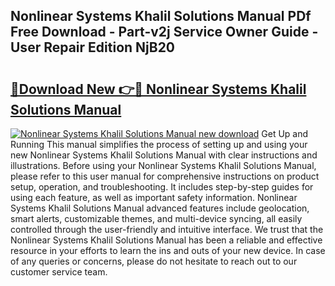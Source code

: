 ## Nonlinear Systems Khalil Solutions Manual PDf Free Download - Part-v2j Service Owner Guide - User Repair Edition NjB20

# <h2><a href="http://bc49895.oget.top/?id=Nonlinear+Systems+Khalil+Solutions+Manual">🔗Download New 👉🔴 Nonlinear Systems Khalil Solutions Manual</a></h2>

[![Nonlinear Systems Khalil Solutions Manual new download](https://i.imgur.com/5g1atiW.png)](http://bc49895.oget.top/?id=Nonlinear+Systems+Khalil+Solutions+Manual)
Get Up and Running This manual simplifies the process of setting up and using your new Nonlinear Systems Khalil Solutions Manual with clear instructions and illustrations. Before using your Nonlinear Systems Khalil Solutions Manual, please refer to this user manual for comprehensive instructions on product setup, operation, and troubleshooting. It includes step-by-step guides for using each feature, as well as important safety information. Nonlinear Systems Khalil Solutions Manual advanced features include geolocation, smart alerts, customizable themes, and multi-device syncing, all easily controlled through the user-friendly and intuitive interface. We trust that the Nonlinear Systems Khalil Solutions Manual has been a reliable and effective resource in your efforts to learn the ins and outs of your new device. In case of any queries or concerns, please do not hesitate to reach out to our customer service team.
